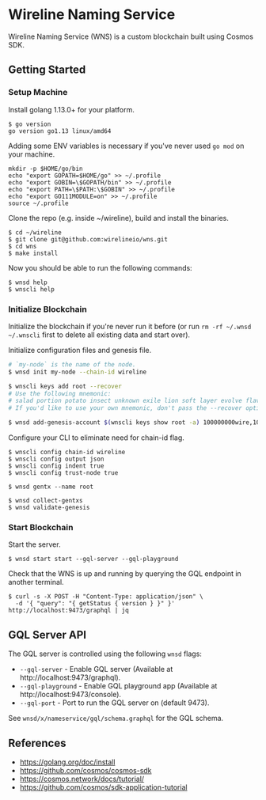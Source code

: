 # Wireline Naming Service

Wireline Naming Service (WNS) is a custom blockchain built using Cosmos SDK.

## Getting Started

### Setup Machine

Install golang 1.13.0+ for your platform.

```
$ go version
go version go1.13 linux/amd64
```

Adding some ENV variables is necessary if you've never used `go mod` on your machine.

```
mkdir -p $HOME/go/bin
echo "export GOPATH=$HOME/go" >> ~/.profile
echo "export GOBIN=\$GOPATH/bin" >> ~/.profile
echo "export PATH=\$PATH:\$GOBIN" >> ~/.profile
echo "export GO111MODULE=on" >> ~/.profile
source ~/.profile
```

Clone the repo (e.g. inside ~/wireline), build and install the binaries.

```
$ cd ~/wireline
$ git clone git@github.com:wirelineio/wns.git
$ cd wns
$ make install
```

Now you should be able to run the following commands:

```
$ wnsd help
$ wnscli help
```

### Initialize Blockchain

Initialize the blockchain if you're never run it before (or run `rm -rf ~/.wnsd ~/.wnscli` first to delete all existing data and start over).

Initialize configuration files and genesis file.

```bash
# `my-node` is the name of the node.
$ wnsd init my-node --chain-id wireline

$ wnscli keys add root --recover
# Use the following mnemonic:
# salad portion potato insect unknown exile lion soft layer evolve flavor hollow emerge celery ankle sponsor easy effort flush furnace life maximum rotate apple
# If you'd like to use your own mnemonic, don't pass the --recover option.

$ wnsd add-genesis-account $(wnscli keys show root -a) 100000000wire,100000000stake
```

Configure your CLI to eliminate need for chain-id flag.

```
$ wnscli config chain-id wireline
$ wnscli config output json
$ wnscli config indent true
$ wnscli config trust-node true

$ wnsd gentx --name root

$ wnsd collect-gentxs
$ wnsd validate-genesis

```

### Start Blockchain

Start the server.

```
$ wnsd start start --gql-server --gql-playground
```

Check that the WNS is up and running by querying the GQL endpoint in another terminal.

```
$ curl -s -X POST -H "Content-Type: application/json" \
  -d '{ "query": "{ getStatus { version } }" }' http://localhost:9473/graphql | jq
```

## GQL Server API

The GQL server is controlled using the following `wnsd` flags:

* `--gql-server` - Enable GQL server (Available at http://localhost:9473/graphql).
* `--gql-playground` - Enable GQL playground app (Available at http://localhost:9473/console).
* `--gql-port` - Port to run the GQL server on (default 9473).

See `wnsd/x/nameservice/gql/schema.graphql` for the GQL schema.

## References

* https://golang.org/doc/install
* https://github.com/cosmos/cosmos-sdk
* https://cosmos.network/docs/tutorial/
* https://github.com/cosmos/sdk-application-tutorial
